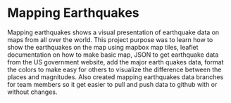 # Mapping Earthquakes

Mapping earthquakes shows a visual presentation of earthquake data on maps from all over the world. This project purpose was to learn how to show the earthquakes on the map using mapbox map tiles, leaflet documentation on how to make basic map, JSON to get earthquake data from the US government website, add the major earth quakes data, format the colors to make easy for others to visualize the difference between the places and magnitudes. Also created mapping earthquakes data branches for team members so it get easier to pull and push data to github with or without changes.
